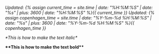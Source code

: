 *Updated: {% assign current_time = site.time | date: "%H:%M:%S" | date: "%s" | plus: 3600 | date: "%H:%M:%S" %}{{ current_time }}*
*Updated: {% assign copenhagen_time = site.time | date: "%Y-%m-%d %H:%M:%S" | date: "%s" | plus: 3600 | date: "%Y-%m-%d %H:%M:%S" %}{{ copenhagen_time }}*


*\*This is how to make the text italic\** 

**\*\*This is how to make the text bold\*\***

